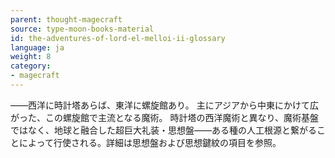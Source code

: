 ```yaml
---
parent: thought-magecraft
source: type-moon-books-material
id: the-adventures-of-lord-el-melloi-ii-glossary
language: ja
weight: 8
category:
- magecraft
---
```


――西洋に時計塔あらば、東洋に螺旋館あり。
主にアジアから中東にかけて広がった、この螺旋館で主流となる魔術。
時計塔の西洋魔術と異なり、魔術基盤ではなく、地球と融合した超巨大礼装・思想盤――ある種の人工根源と繋がることによって行使される。詳細は思想盤および思想鍵紋の項目を参照。
